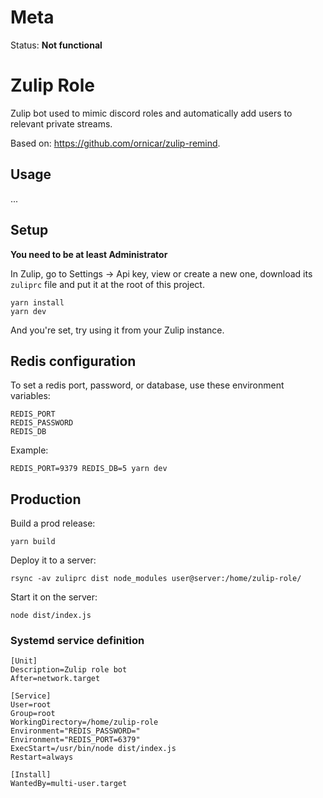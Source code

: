 # Meta

Status: **Not functional**

# Zulip Role

Zulip bot used to mimic discord roles and automatically add users to relevant private streams.

Based on: https://github.com/ornicar/zulip-remind.

## Usage

...

## Setup

**You need to be at least Administrator**

In Zulip, go to Settings -> Api key, view or create a new one, download its `zuliprc` file and put it at the root of this project.

```
yarn install
yarn dev
```

And you're set, try using it from your Zulip instance.

## Redis configuration

To set a redis port, password, or database, use these environment variables:

```
REDIS_PORT
REDIS_PASSWORD
REDIS_DB
```

Example:

```
REDIS_PORT=9379 REDIS_DB=5 yarn dev
```

## Production

Build a prod release:

```
yarn build
```

Deploy it to a server:

```
rsync -av zuliprc dist node_modules user@server:/home/zulip-role/
```

Start it on the server:

```
node dist/index.js
```

### Systemd service definition

```
[Unit]
Description=Zulip role bot
After=network.target

[Service]
User=root
Group=root
WorkingDirectory=/home/zulip-role
Environment="REDIS_PASSWORD="
Environment="REDIS_PORT=6379"
ExecStart=/usr/bin/node dist/index.js
Restart=always

[Install]
WantedBy=multi-user.target
```
